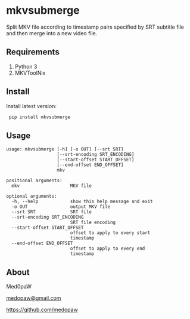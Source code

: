 mkvsubmerge
======

Split MKV file according to timestamp pairs specified by SRT
subtitle file and then merge into a new video file.

Requirements
------------

1. Python 3
2. MKVToolNix

Install
-------

Install latest version:

```bash
 pip install mkvsubmerge
```

Usage
-----

    usage: mkvsubmerge [-h] [-o OUT] [--srt SRT]
                       [--srt-encoding SRT_ENCODING]
                       [--start-offset START_OFFSET]
                       [--end-offset END_OFFSET]
                       mkv

    positional arguments:
      mkv                   MKV file

    optional arguments:
      -h, --help            show this help message and exit
      -o OUT                output MKV file
      --srt SRT             SRT file
      --srt-encoding SRT_ENCODING
                            SRT file encoding
      --start-offset START_OFFSET
                            offset to apply to every start
                            timestamp
      --end-offset END_OFFSET
                            offset to apply to every end
                            timestamp

About
-----

Med0paW

medopaw@gmail.com

https://github.com/medopaw
